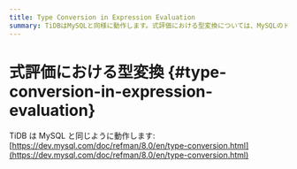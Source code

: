 ```yaml
---
title: Type Conversion in Expression Evaluation
summary: TiDBはMySQLと同様に動作します。式評価における型変換については、MySQLのドキュメントを参照してください。
---
```


# 式評価における型変換 {#type-conversion-in-expression-evaluation}

TiDB は MySQL と同じように動作します: [https://dev.mysql.com/doc/refman/8.0/en/type-conversion.html](https://dev.mysql.com/doc/refman/8.0/en/type-conversion.html)
